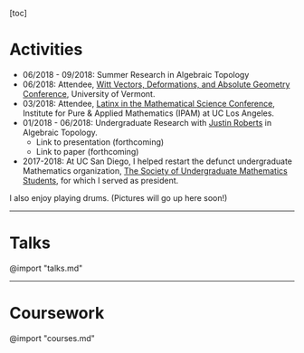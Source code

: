 [toc]

# Activities
* 06/2018 - 09/2018: Summer Research in Algebraic Topology
* 06/2018: Attendee, [Witt Vectors, Deformations, and Absolute Geometry Conference](https://www.uvm.edu/~tdupuy/witt2018.html), University of Vermont.
* 03/2018: Attendee, [Latinx in the Mathematical Science Conference](https://www.ipam.ucla.edu/programs/special-events-and-conferences/latinx-in-the-mathematical-sciences-conference-2018/?tab=overview), Institute for Pure & Applied Mathematics (IPAM) at UC Los Angeles.
* 01/2018 - 06/2018: Undergraduate Research with [Justin Roberts](http://www.math.ucsd.edu/~justin/) in Algebraic Topology.
	- Link to presentation (forthcoming)
	- Link to paper (forthcoming)
* 2017-2018: At UC San Diego, I helped restart the defunct undergraduate Mathematics organization, [The Society of Undergraduate Mathematics Students](http://sums.ucsd.edu/), for which I served as president.

I also enjoy playing drums. (Pictures will go up here soon!)

---

# Talks
@import "talks.md"

---

# Coursework
@import "courses.md"
